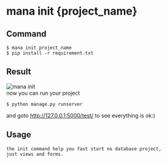 mana init {project_name}
===

## Command

    $ mana init project_name
    $ pip install -r requirement.txt

## Result
![mana init](http://7xj431.com1.z0.glb.clouddn.com/mana_init_result) <br/>
now you can run your project

    $ python manage.py runserver

and goto http://127.0.0.1:5000/test/ to see everything is ok:)

## Usage

    the init command help you fast start no database project,
    just views and forms.
